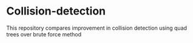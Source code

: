 # Collision-detection
This repository compares improvement in collision detection using quad trees over brute force method 

